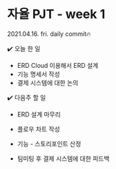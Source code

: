 # 자율 PJT - week 1

2021.04.16. fri. daily commit🔥

✔️ 오늘 한 일

- ERD Cloud 이용해서 ERD 설계
- 기능 명세서 작성
- 결제 시스템에 대한 논의



✔️ 다음주 할 일

- ERD 설계 마무리
- 플로우 차트 작성
- 기능 - 스토리포인트 산정

- 팀미팅 후 결제 시스템에 대한 피드백